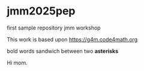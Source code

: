 # jmm2025pep
first sample repository jmm workshop

This work is based upon <https://g4m.code4math.org>

bold words sandwich between two **asterisks**

Hi mom.
